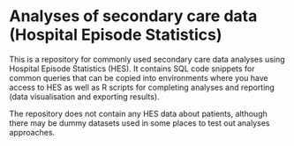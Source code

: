 # Analyses of secondary care data (Hospital Episode Statistics)

This is a repository for commonly used secondary care data analyses using Hospital Episode Statistics (HES). It contains SQL code snippets for common queries that can be copied into environments where you have access to HES as well as R scripts for completing analyses and reporting (data visualisation and exporting results).

The repository does not contain any HES data about patients, although there may be dummy datasets used in some places to test out analyses approaches.
